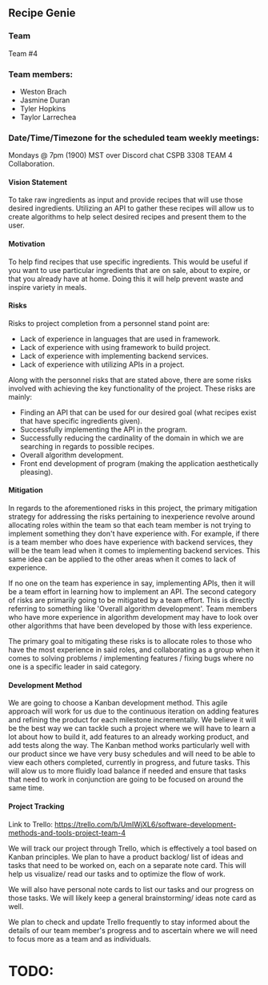 ## Recipe Genie

### Team
Team #4

### Team members: 
- Weston Brach
- Jasmine Duran
- Tyler Hopkins
- Taylor Larrechea

### Date/Time/Timezone for the scheduled team weekly meetings: 
Mondays @ 7pm (1900) MST over Discord chat CSPB 3308 TEAM 4 Collaboration.

#### Vision Statement
  To take raw ingredients as input and provide recipes that will use those desired ingredients. Utilizing an API to gather these recipes will allow us to create algorithms to help select desired recipes and present them to the user. 

#### Motivation 
  To help find recipes that use specific ingredients. 
  This would be useful if you want to use particular ingredients that are on sale, about to expire, or that you already have at home. 
  Doing this it will help prevent waste and inspire variety in meals. 


#### Risks
Risks to project completion from a personnel stand point are:

- Lack of experience in languages that are used in framework.
- Lack of experience with using framework to build project.
- Lack of experience with implementing backend services.
- Lack of experience with utilizing APIs in a project.

Along with the personnel risks that are stated above, there are some risks involved with achieving the key functionality of the project. These risks are mainly:

- Finding an API that can be used for our desired goal (what recipes exist that have specific ingredients given).
- Successfully implementing the API in the program.
- Successfully reducing the cardinality of the domain in which we are searching in regards to possible recipes.
- Overall algorithm development.
- Front end development of program (making the application aesthetically pleasing).


#### Mitigation
In regards to the aforementioned risks in this project, the primary mitigation strategy for addressing the risks pertaining to inexperience revolve around allocating roles within the team so that each team member is not trying to implement something they don't have experience with. For example, if there is a team member who does have experience with backend services, they will be the team lead when it comes to implementing backend services. This same idea can be applied to the other areas when it comes to lack of experience.

If no one on the team has experience in say, implementing APIs, then it will be a team effort in learning how to implement an API. The second category of risks are primarily going to be mitigated by a team effort. This is directly referring to something like 'Overall algorithm development'. Team members who have more experience in algorithm development may have to look over other algorithms that have been developed by those with less experience.

The primary goal to mitigating these risks is to allocate roles to those who have the most experience in said roles, and collaborating as a group when it comes to solving problems / implementing features / fixing bugs where no one is a specific leader in said category.

#### Development Method
We are going to choose a Kanban development method. This agile approach will work for us due to the continuous iteration on adding features and refining the product for each milestone incrementally. We believe it will be the best way we can tackle such a project where we will have to learn a lot about how to build it, add features to an already working product, and add tests along the way. The Kanban method works particularly well with our product since we have very busy schedules and will need to be able to view each others completed, currently in progress, and future tasks. This will alow us to more fluidly load balance if needed and ensure that tasks that need to work in conjunction are going to be focused on around the same time.  


#### Project Tracking
Link to Trello: https://trello.com/b/UmIWjXL6/software-development-methods-and-tools-project-team-4

We will track our project through Trello, which is effectively a tool based on Kanban principles. We plan to have a product backlog/ list of ideas and tasks that need to be worked on, each on a separate note card. This will help us visualize/ read our tasks and to optimize the flow of work.

We will also have personal note cards to list our tasks and our progress on those tasks. We will likely keep a general brainstorming/ ideas note card as well. 
 
We plan to check and update Trello frequently to stay informed about the details of our team member's progress and to ascertain where we will need to focus more as a team and as individuals. 

# TODO: 